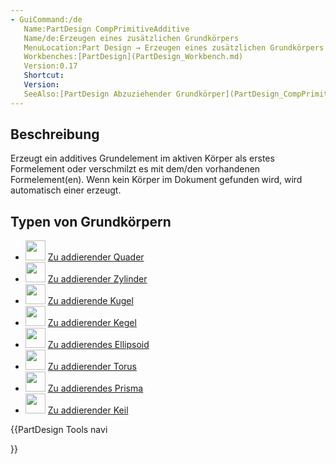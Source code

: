 ```yaml
---
- GuiCommand:/de
   Name:PartDesign CompPrimitiveAdditive
   Name/de:Erzeugen eines zusätzlichen Grundkörpers
   MenuLocation:Part Design → Erzeugen eines zusätzlichen Grundkörpers
   Workbenches:[PartDesign](PartDesign_Workbench.md)
   Version:0.17
   Shortcut:
   Version:
   SeeAlso:[PartDesign Abzuziehender Grundkörper](PartDesign_CompPrimitiveSubtractive.md)
---
```


## Beschreibung

Erzeugt ein additives Grundelement im aktiven Körper als erstes Formelement oder verschmilzt es mit dem/den vorhandenen Formelement(en). Wenn kein Körper im Dokument gefunden wird, wird automatisch einer erzeugt.

## Typen von Grundkörpern 

-   <img alt="" src=images/PartDesign_AdditiveBox.svg  style="width:32px;"> [Zu addierender Quader](PartDesign_AdditiveBox.md)
-   <img alt="" src=images/PartDesign_AdditiveCylinder.svg  style="width:32px;"> [Zu addierender Zylinder](PartDesign_AdditiveCylinder.md)
-   <img alt="" src=images/PartDesign_AdditiveSphere.svg  style="width:32px;"> [Zu addierende Kugel](PartDesign_AdditiveSphere.md)
-   <img alt="" src=images/PartDesign_AdditiveCone.svg  style="width:32px;"> [Zu addierender Kegel](PartDesign_AdditiveCone.md)
-   <img alt="" src=images/PartDesign_AdditiveEllipsoid.svg  style="width:32px;"> [Zu addierendes Ellipsoid](PartDesign_AdditiveEllipsoid.md)
-   <img alt="" src=images/PartDesign_AdditiveTorus.svg  style="width:32px;"> [Zu addierender Torus](PartDesign_AdditiveTorus.md)
-   <img alt="" src=images/PartDesign_AdditivePrism.svg  style="width:32px;"> [Zu addierendes Prisma](PartDesign_AdditivePrism.md)
-   <img alt="" src=images/PartDesign_AdditiveWedge.svg  style="width:32px;"> [Zu addierender Keil](PartDesign_AdditiveWedge.md)





{{PartDesign Tools navi

}} 
